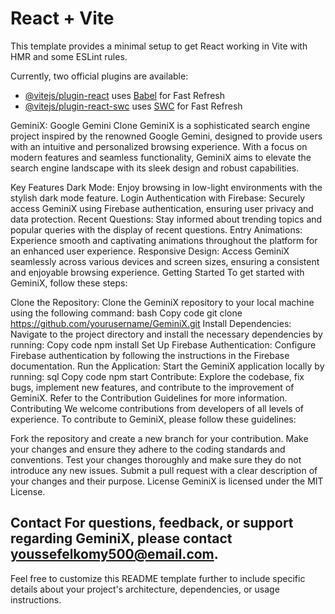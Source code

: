 # React + Vite

This template provides a minimal setup to get React working in Vite with HMR and some ESLint rules.

Currently, two official plugins are available:

- [@vitejs/plugin-react](https://github.com/vitejs/vite-plugin-react/blob/main/packages/plugin-react/README.md) uses [Babel](https://babeljs.io/) for Fast Refresh
- [@vitejs/plugin-react-swc](https://github.com/vitejs/vite-plugin-react-swc) uses [SWC](https://swc.rs/) for Fast Refresh


GeminiX: Google Gemini Clone
GeminiX is a sophisticated search engine project inspired by the renowned Google Gemini, designed to provide users with an intuitive and personalized browsing experience. With a focus on modern features and seamless functionality, GeminiX aims to elevate the search engine landscape with its sleek design and robust capabilities.

Key Features
Dark Mode: Enjoy browsing in low-light environments with the stylish dark mode feature.
Login Authentication with Firebase: Securely access GeminiX using Firebase authentication, ensuring user privacy and data protection.
Recent Questions: Stay informed about trending topics and popular queries with the display of recent questions.
Entry Animations: Experience smooth and captivating animations throughout the platform for an enhanced user experience.
Responsive Design: Access GeminiX seamlessly across various devices and screen sizes, ensuring a consistent and enjoyable browsing experience.
Getting Started
To get started with GeminiX, follow these steps:

Clone the Repository: Clone the GeminiX repository to your local machine using the following command:
bash
Copy code
git clone https://github.com/yourusername/GeminiX.git
Install Dependencies: Navigate to the project directory and install the necessary dependencies by running:
Copy code
npm install
Set Up Firebase Authentication: Configure Firebase authentication by following the instructions in the Firebase documentation.
Run the Application: Start the GeminiX application locally by running:
sql
Copy code
npm start
Contribute: Explore the codebase, fix bugs, implement new features, and contribute to the improvement of GeminiX. Refer to the Contribution Guidelines for more information.
Contributing
We welcome contributions from developers of all levels of experience. To contribute to GeminiX, please follow these guidelines:

Fork the repository and create a new branch for your contribution.
Make your changes and ensure they adhere to the coding standards and conventions.
Test your changes thoroughly and make sure they do not introduce any new issues.
Submit a pull request with a clear description of your changes and their purpose.
License
GeminiX is licensed under the MIT License.

Contact
For questions, feedback, or support regarding GeminiX, please contact youssefelkomy500@email.com.
---------------------------------------------------------------------------------------------------------------
Feel free to customize this README template further to include specific details about your project's architecture, dependencies, or usage instructions.
